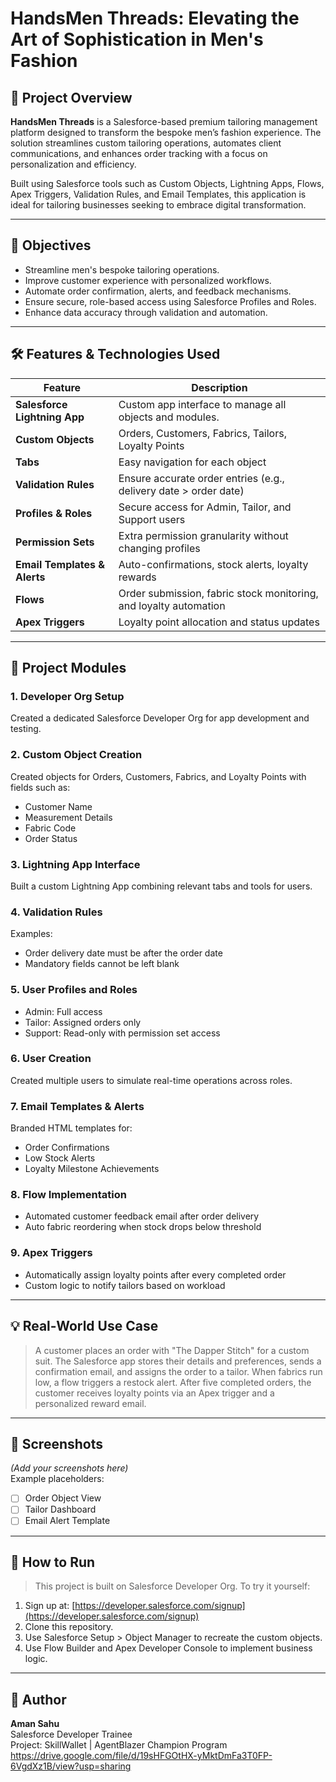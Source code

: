 # HandsMen Threads: Elevating the Art of Sophistication in Men's Fashion

## 🧵 Project Overview

**HandsMen Threads** is a Salesforce-based premium tailoring management platform designed to transform the bespoke men’s fashion experience. The solution streamlines custom tailoring operations, automates client communications, and enhances order tracking with a focus on personalization and efficiency.

Built using Salesforce tools such as Custom Objects, Lightning Apps, Flows, Apex Triggers, Validation Rules, and Email Templates, this application is ideal for tailoring businesses seeking to embrace digital transformation.

---

## 🎯 Objectives

- Streamline men's bespoke tailoring operations.
- Improve customer experience with personalized workflows.
- Automate order confirmation, alerts, and feedback mechanisms.
- Ensure secure, role-based access using Salesforce Profiles and Roles.
- Enhance data accuracy through validation and automation.

---

## 🛠️ Features & Technologies Used

| Feature                     | Description                                                                 |
|----------------------------|-----------------------------------------------------------------------------|
| **Salesforce Lightning App**     | Custom app interface to manage all objects and modules.                    |
| **Custom Objects**         | Orders, Customers, Fabrics, Tailors, Loyalty Points                          |
| **Tabs**                   | Easy navigation for each object                                             |
| **Validation Rules**       | Ensure accurate order entries (e.g., delivery date > order date)            |
| **Profiles & Roles**       | Secure access for Admin, Tailor, and Support users                          |
| **Permission Sets**        | Extra permission granularity without changing profiles                      |
| **Email Templates & Alerts** | Auto-confirmations, stock alerts, loyalty rewards                           |
| **Flows**                  | Order submission, fabric stock monitoring, and loyalty automation           |
| **Apex Triggers**          | Loyalty point allocation and status updates                                 |

---

## 📌 Project Modules

### 1. **Developer Org Setup**
Created a dedicated Salesforce Developer Org for app development and testing.

### 2. **Custom Object Creation**
Created objects for Orders, Customers, Fabrics, and Loyalty Points with fields such as:
- Customer Name
- Measurement Details
- Fabric Code
- Order Status

### 3. **Lightning App Interface**
Built a custom Lightning App combining relevant tabs and tools for users.

### 4. **Validation Rules**
Examples:
- Order delivery date must be after the order date
- Mandatory fields cannot be left blank

### 5. **User Profiles and Roles**
- Admin: Full access
- Tailor: Assigned orders only
- Support: Read-only with permission set access

### 6. **User Creation**
Created multiple users to simulate real-time operations across roles.

### 7. **Email Templates & Alerts**
Branded HTML templates for:
- Order Confirmations
- Low Stock Alerts
- Loyalty Milestone Achievements

### 8. **Flow Implementation**
- Automated customer feedback email after order delivery
- Auto fabric reordering when stock drops below threshold

### 9. **Apex Triggers**
- Automatically assign loyalty points after every completed order
- Custom logic to notify tailors based on workload

---

## 💡 Real-World Use Case

> A customer places an order with "The Dapper Stitch" for a custom suit. The Salesforce app stores their details and preferences, sends a confirmation email, and assigns the order to a tailor. When fabrics run low, a flow triggers a restock alert. After five completed orders, the customer receives loyalty points via an Apex trigger and a personalized reward email.

---

## 📸 Screenshots

*(Add your screenshots here)*  
Example placeholders:
- [ ] Order Object View  
- [ ] Tailor Dashboard  
- [ ] Email Alert Template  

---

## 🚀 How to Run

> This project is built on Salesforce Developer Org. To try it yourself:
1. Sign up at: [https://developer.salesforce.com/signup](https://developer.salesforce.com/signup)
2. Clone this repository.
3. Use Salesforce Setup > Object Manager to recreate the custom objects.
4. Use Flow Builder and Apex Developer Console to implement business logic.

---

## 🙌 Author

**Aman Sahu**  
Salesforce Developer Trainee  
Project: SkillWallet | AgentBlazer Champion Program  
https://drive.google.com/file/d/19sHFGOtHX-yMktDmFa3T0FP-6VgdXz1B/view?usp=sharing


